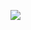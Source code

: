 ![‎ ](https://media.discordapp.net/attachments/1320595677306163220/1342284473684987944/weasdr.png?ex=67b91354&is=67b7c1d4&hm=cacbb87bc3e2b75ad1c2818e5c8d19e79c4636799e5a4ec8be0e0e7f0bff6a6d&=&format=webp&quality=lossless)

